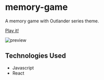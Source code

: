# memory-game

A memory game with Outlander series theme.

[Play it!](https://memory-game-cp.herokuapp.com/)

![preview](https://carolinapc.github.io/assets/images/memorygame.png)

## Technologies Used

- Javascript
- React
